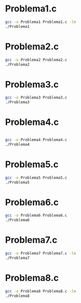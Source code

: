 # Problema1.c

```bash
gcc -o Problema1 Problema1.c -lm
./Problema1
```

# Problema2.c

```bash
gcc -o Problema2 Problema2.c
./Problema2
```

# Problema3.c

```bash
gcc -o Problema3 Problema3.c
./Problema3
```

# Problema4.c

```bash

gcc -o Problema4 Problema4.c
./Problema4
```

# Problema5.c

```bash
gcc -o Problema5 Problema5.c
./Problema5
```

# Problema6.c

```bash
gcc -o Problema6 Problema6.c
./Problema6
```

# Problema7.c

```bash
gcc -o Problema7 Problema7.c -lm
./Problema7
```

# Problema8.c

```bash
gcc -o Problema8 Problema8.c -lm
./Problema8
```
